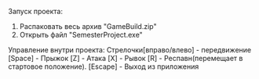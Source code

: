 Запуск проекта:
1. Распаковать весь архив "GameBuild.zip"
2. Открыть файл "SemesterProject.exe"

Управление внутри проекта:
Стрелочки[вправо/влево] - передвижение
[Space] - Прыжок
[Z] - Атака
[X] - Рывок
[R] - Респавн(перемещает в стартовое положение).
[Escape] - Выход из приложения
